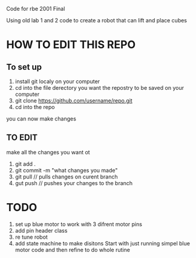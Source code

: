 Code for  rbe 2001 Final

Using old lab 1 and 2 code to create a robot that can lift and place cubes


# HOW TO EDIT THIS REPO
## To set up
1. install git localy on your computer
2. cd into the file derectory you want the repostry to be saved on your computer
3. git clone https://github.com/username/repo.git
4. cd into the repo

you can now make changes

## TO EDIT
make all the changes you want ot
1. git add .
2. git commit -m "what changes you made"
3. git pull // pulls changes on curent branch
4. gut push // pushes your changes to the branch

# TODO
1. set up blue motor to work with 3 difrent motor pins
2. add pin header class
3. re tune robot
4. add state machine to make disitons
      Start with just running simpel blue motor code and then refine to do whole rutine
